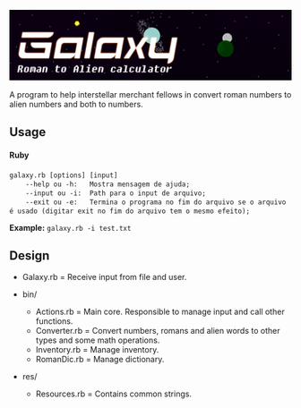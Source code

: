 ﻿![Galaxy banner](art/Banner.png)

A program to help interstellar merchant fellows in convert roman numbers to alien numbers and both to numbers.

## Usage
#### Ruby
```shell
galaxy.rb [options] [input]
	--help ou -h:	Mostra mensagem de ajuda;
	--input ou -i:	Path para o input de arquivo;
	--exit ou -e:	Termina o programa no fim do arquivo se o arquivo é usado (digitar exit no fim do arquivo tem o mesmo efeito);
```
**Example:** `galaxy.rb -i test.txt`

## Design

- Galaxy.rb = Receive input from file and user.

- bin/
	- Actions.rb = Main core. Responsible to manage input and call other functions.
	- Converter.rb = Convert numbers, romans and alien words to other types and some math operations.
	- Inventory.rb = Manage inventory.
	- RomanDic.rb = Manage dictionary.

- res/
	- Resources.rb = Contains common strings.

